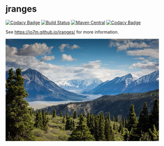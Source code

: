 jranges
=======

[![Codacy Badge](https://api.codacy.com/project/badge/Grade/a35ed41cc7ce407cac51f1b37e974fe1)](https://www.codacy.com/app/github_79/jranges?utm_source=github.com&utm_medium=referral&utm_content=io7m/jranges&utm_campaign=badger)
[![Build Status](https://travis-ci.org/io7m/jranges.svg?branch=master)](https://travis-ci.org/io7m/jranges)
[![Maven Central](https://maven-badges.herokuapp.com/maven-central/com.io7m.jranges/com.io7m.jranges/badge.png)](https://maven-badges.herokuapp.com/maven-central/com.io7m.jranges/com.io7m.jranges)
[![Codacy Badge](https://api.codacy.com/project/badge/Grade/a35ed41cc7ce407cac51f1b37e974fe1)](https://www.codacy.com/app/github_79/jranges?utm_source=github.com&amp;utm_medium=referral&amp;utm_content=io7m/jranges&amp;utm_campaign=Badge_Grade)

See https://io7m.github.io/jranges/ for more information.

![jranges](./src/site/resources/jranges.jpg?raw=true)
